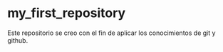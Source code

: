 # my_first_repository
Este repositorio se creo con el fin de aplicar los conocimientos de git y github.
